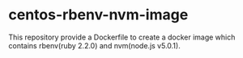 # centos-rbenv-nvm-image

This repository provide a Dockerfile to create a docker image which contains rbenv(ruby 2.2.0) and nvm(node.js v5.0.1).
